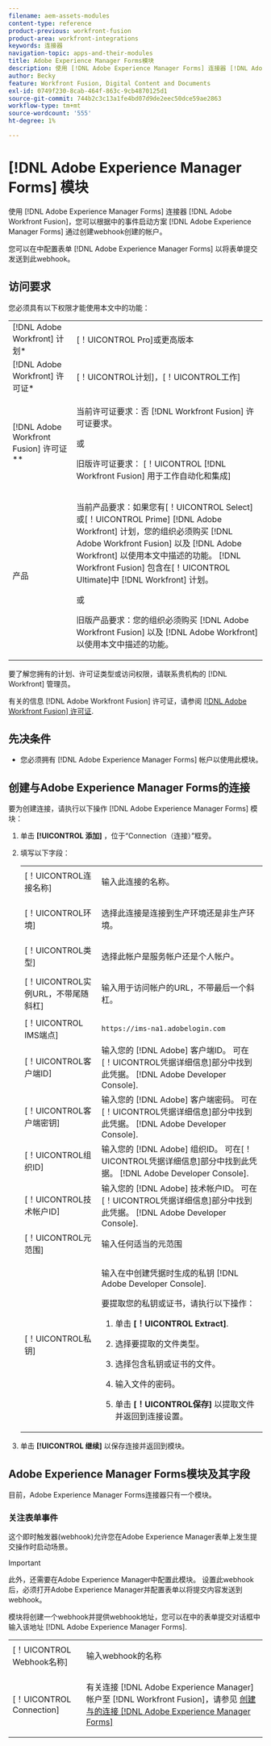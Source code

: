 ```yaml
---
filename: aem-assets-modules
content-type: reference
product-previous: workfront-fusion
product-area: workfront-integrations
keywords: 连接器
navigation-topic: apps-and-their-modules
title: Adobe Experience Manager Forms模块
description: 使用 [!DNL Adobe Experience Manager Forms] 连接器 [!DNL Adobe Workfront Fusion], you can start a scenario based on events in your [!DNL Adobe Experience Manager Forms] 帐户，创建、上传和更新资产，以及复制或移动文件夹和资产。
author: Becky
feature: Workfront Fusion, Digital Content and Documents
exl-id: 0749f230-8cab-464f-863c-9cb4870125d1
source-git-commit: 744b2c3c13a1fe4bd07d9de2eec50dce59ae2863
workflow-type: tm+mt
source-wordcount: '555'
ht-degree: 1%

---
```


# [!DNL Adobe Experience Manager Forms] 模块

使用 [!DNL Adobe Experience Manager Forms] 连接器 [!DNL Adobe Workfront Fusion]，您可以根据中的事件启动方案 [!DNL Adobe Experience Manager Forms] 通过创建webhook创建的帐户。

您可以在中配置表单 [!DNL Adobe Experience Manager Forms] 以将表单提交发送到此webhook。

## 访问要求

您必须具有以下权限才能使用本文中的功能：

<table style="table-layout:auto"> 
 <col> 
 <col> 
 <tbody> 
  <tr> 
   <td role="rowheader">[!DNL Adobe Workfront] 计划*</td>
  <td> <p>[！UICONTROL Pro]或更高版本</p> </td>
  </tr> 
  <tr data-mc-conditions=""> 
   <td role="rowheader">[!DNL Adobe Workfront] 许可证*</td>
   <td> <p>[！UICONTROL计划]，[！UICONTROL工作]</p> </td> 
  </tr> 
  <tr> 
   <td role="rowheader">[!DNL Adobe Workfront Fusion] 许可证**</td> 
   <td>
   <p>当前许可证要求：否 [!DNL Workfront Fusion] 许可证要求。</p>
   <p>或</p>
   <p>旧版许可证要求： [！UICONTROL [!DNL Workfront Fusion] 用于工作自动化和集成] </p>
   </td> 
  </tr> 
  <tr> 
   <td role="rowheader">产品</td> 
   <td>
   <p>当前产品要求：如果您有[！UICONTROL Select]或[！UICONTROL Prime] [!DNL Adobe Workfront] 计划，您的组织必须购买 [!DNL Adobe Workfront Fusion] 以及 [!DNL Adobe Workfront] 以使用本文中描述的功能。 [!DNL Workfront Fusion] 包含在[！UICONTROL Ultimate]中 [!DNL Workfront] 计划。</p>
   <p>或</p>
   <p>旧版产品要求：您的组织必须购买 [!DNL Adobe Workfront Fusion] 以及 [!DNL Adobe Workfront] 以使用本文中描述的功能。</p>
   </td> 
  </tr> 
 </tbody> 
</table>

要了解您拥有的计划、许可证类型或访问权限，请联系贵机构的 [!DNL Workfront] 管理员。

有关的信息 [!DNL Adobe Workfront Fusion] 许可证，请参阅 [[!DNL Adobe Workfront Fusion] 许可证](../../workfront-fusion/get-started/license-automation-vs-integration.md).

## 先决条件

* 您必须拥有 [!DNL Adobe Experience Manager Forms] 帐户以使用此模块。

## 创建与Adobe Experience Manager Forms的连接

要为创建连接，请执行以下操作 [!DNL Adobe Experience Manager Forms] 模块：

1. 单击 **[!UICONTROL 添加]** ，位于“Connection（连接）”框旁。

1. 填写以下字段：

   <table style="table-layout:auto"> 
    <col class="TableStyle-TableStyle-List-options-in-steps-Column-Column1">
    </col>
    <col class="TableStyle-TableStyle-List-options-in-steps-Column-Column2">
    </col>
    <tbody>
      <tr>
        <td role="rowheader">[！UICONTROL连接名称]</td>
        <td>
          <p>输入此连接的名称。</p>
        </td>
      </tr>
      <tr>
        <td role="rowheader">[！UICONTROL环境]</td>
        <td>
          <p>选择此连接是连接到生产环境还是非生产环境。</p>
        </td>
      </tr>
      <tr>
        <td role="rowheader">[！UICONTROL类型]</td>
        <td>
          <p>选择此帐户是服务帐户还是个人帐户。</p>
        </td>
      </tr>
      <tr>
        <td role="rowheader">[！UICONTROL实例URL，不带尾随斜杠]</td>
        <td>
          <p>输入用于访问帐户的URL，不带最后一个斜杠。</p>
        </td>
      </tr>
      <tr>
        <td role="rowheader">[！UICONTROL IMS端点]</td>
        <td>
          <p><code>https://ims-na1.adobelogin.com</code></p>
        </td>
      </tr>
      <tr>
        <td role="rowheader">[！UICONTROL客户端ID]</td>
        <td>输入您的 [!DNL Adobe] 客户端ID。 可在[！UICONTROL凭据详细信息]部分中找到此凭据。 [!DNL Adobe Developer Console].
      </tr>
      <tr>
        <td role="rowheader">[！UICONTROL客户端密钥]</td>
        <td>输入您的 [!DNL Adobe] 客户端密码。 可在[！UICONTROL凭据详细信息]部分中找到此凭据。 [!DNL Adobe Developer Console].
      </tr>
      <tr>
        <td role="rowheader">[！UICONTROL组织ID]</td>
        <td>输入您的 [!DNL Adobe] 组织ID。 可在[！UICONTROL凭据详细信息]部分中找到此凭据。 [!DNL Adobe Developer Console].
      </tr>
      <tr>
        <td role="rowheader">[！UICONTROL技术帐户ID]</td>
        <td>输入您的 [!DNL Adobe] 技术帐户ID。 可在[！UICONTROL凭据详细信息]部分中找到此凭据。 [!DNL Adobe Developer Console].
      </tr>
      <tr>
        <td role="rowheader">[！UICONTROL元范围]</td>
        <td>输入任何适当的元范围       </td>
      </tr>
      <tr>
        <td role="rowheader">[！UICONTROL私钥]</td>
        <td>
          <p>输入在中创建凭据时生成的私钥 [!DNL Adobe Developer Console]. </p>
          <p>要提取您的私钥或证书，请执行以下操作：</p>
          <ol>
            <li value="1">
              <p>单击 <b>[！UICONTROL Extract]</b>.</p>
            </li>
            <li value="2">
              <p>选择要提取的文件类型。</p>
            </li>
            <li value="3">
              <p>选择包含私钥或证书的文件。</p>
            </li>
            <li value="4">
              <p>输入文件的密码。</p>
            </li>
            <li value="5">
              <p>单击 <b>[！UICONTROL保存]</b> 以提取文件并返回到连接设置。</p>
            </li>
          </ol>
        </td>
      </tr>
    </tbody>
    </table>

1. 单击 **[!UICONTROL 继续]** 以保存连接并返回到模块。

## Adobe Experience Manager Forms模块及其字段

目前，Adobe Experience Manager Forms连接器只有一个模块。

### 关注表单事件

这个即时触发器(webhook)允许您在Adobe Experience Manager表单上发生提交操作时启动场景。

>[!IMPORTANT]
>
>此外，还需要在Adobe Experience Manager中配置此模块。 设置此webhook后，必须打开Adobe Experience Manager并配置表单以将提交内容发送到webhook。
>
><!--For instructions on the required form configuration, see insert url here-->

<table style="table-layout:auto"> 
 <col> 
 <col> 
 <tbody> 
  <tr> 
   <td role="rowheader">[！UICONTROL Webhook名称]</td> 
   <td> <p>输入webhook的名称</p> </td> 
  </tr> 
  <tr> 
   <td role="rowheader">[！UICONTROL Connection]</td> 
   <td> <p>有关连接 [!DNL Adobe Experience Manager] 帐户至 [!DNL Workfront Fusion]，请参见 <a href="../../workfront-fusion/apps-and-their-modules/aem-forms-modules.md#create-a-connection-to-adobe-experience-manager-forms" class="MCXref xref">创建与的连接 [!DNL Adobe Experience Manager Forms]</a></p> </td> 
  </tr>

模块将创建一个webhook并提供webhook地址，您可以在中的表单提交对话框中输入该地址 [!DNL Adobe Experience Manager Forms].











